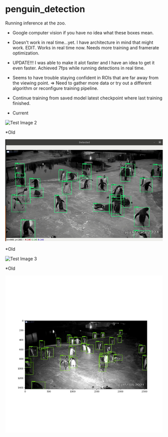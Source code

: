 # penguin_detection
Running inference at the zoo.

* Google computer vision if you have no idea what these boxes mean.

* Doesn't work in real time...yet. I have architecture in mind that might work. EDIT. Works in real time now. Needs more training and framerate optimization.
* UPDATE!!! I was able to make it alot faster and I have an idea to get it even faster. Achieved 7fps while running detections in real time.

* Seems to have trouble staying confident in ROIs that are far away from the viewing point. => Need to gather more data or try out a different algorithm or reconfigure training pipeline.

* Continue training from saved model latest checkpoint where last training finished.

* Current

![Test Image 2](https://github.com/al-lu/penguin_detection/blob/main/demo_3.gif)

*Old

![Test Image 2](https://github.com/al-lu/penguin_detection/blob/main/demo_2.gif)

*Old

![Test Image 3](https://github.com/al-lu/penguin_detection/blob/main/demo_1.gif)

*Old

![Test Image 4](https://github.com/al-lu/penguin_detection/blob/main/0000003000.jpg)
